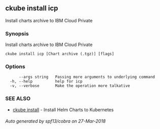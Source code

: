## ckube install icp

Install charts archive to IBM Cloud Private

### Synopsis

Install charts archive to IBM Cloud Private

```
ckube install icp [Chart archive (.tgz)] [flags]
```

### Options

```
      --args string   Passing more arguments to underlying command
  -h, --help          help for icp
  -v, --verbose       Make the operation more talkative
```

### SEE ALSO

* [ckube install](ckube_install.md)	 - Install Helm Charts to Kubernetes

###### Auto generated by spf13/cobra on 27-Mar-2018

